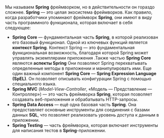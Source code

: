 Мы называем **Spring** фреймворком, но в действительности он гораздо сложнее. **Spring** — это целая экосистема фреймворков.
Как правило, когда разработчики упоминают фреймворк **Spring**, они имеют в виду часть программного функционала, которая включает в себя следующее:

- **Spring Core** — фундаментальная часть **Spring**, в которой реализован его базовый функционал. Одной из ключевых функций является **контекст Spring**.  Контекст Spring — это фундаментальная функциональная возможность, благодаря которой Spring может управлять экземплярами приложения .Также частью **Spring Core** являются **аспекты Spring** Они позволяют Spring перехватывать определенные методы в приложении и манипулировать ими. Еще один важный компонент **Spring Core** — **Spring Expression Language (SpEL)**. Он позволяет описывать конфигурации Spring с помощью специального языка. 
- **Spring MVC** (_Model-View-Controller_, «Модель — Представление — Контроллер») — это часть фреймворка **Spring**, которая позволяет создавать веб-приложения и обрабатывать HTTP-запросы.
- **Spring Data Access** — ещё одна базовая часть **Spring**. Она предоставляет основные инструменты для соединения с базами данных **SQL**, что позволяет реализовать уровень доступа к данным в приложении.
- **Spring Testing** — часть фреймворка, которая включает инструменты для написания тестов в **Spring**-приложении.